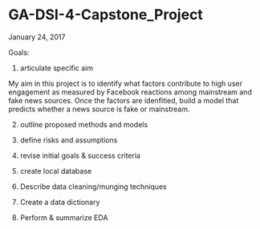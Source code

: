 # GA-DSI-4-Capstone_Project

January 24, 2017

Goals:

1. articulate specific aim

My aim in this project is to identify what factors contribute to high user engagement as measured by
Facebook reactions among mainstream and fake news sources. Once the factors are idenfitied, build a model
that predicts whether a news source is fake or mainstream. 

2. outline proposed methods and models

3. define risks and assumptions

4. revise initial goals & success criteria

5. create local database

6. Describe data cleaning/munging techniques

7. Create a data dictionary

8. Perform & summarize EDA






